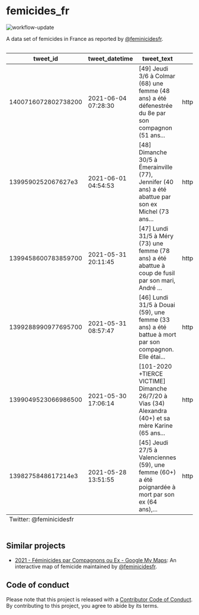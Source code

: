 
<!-- README.md is generated from README.Rmd. Please edit that file -->

# femicides\_fr

<!-- badges: start -->

![workflow-update](https://github.com/cedricbatailler/femicides_fr/actions/workflows/femicide-tweets.yml/badge.svg)
<!-- badges: end -->

A data set of femicides in France as reported by
[@feminicidesfr](https://twitter.com/feminicidesfr/).

<div id="vigrbsnaow" style="overflow-x:auto;overflow-y:auto;width:auto;height:auto;">
<style>html {
  font-family: -apple-system, BlinkMacSystemFont, 'Segoe UI', Roboto, Oxygen, Ubuntu, Cantarell, 'Helvetica Neue', 'Fira Sans', 'Droid Sans', Arial, sans-serif;
}

#vigrbsnaow .gt_table {
  display: table;
  border-collapse: collapse;
  margin-left: auto;
  margin-right: auto;
  color: #333333;
  font-size: 16px;
  font-weight: normal;
  font-style: normal;
  background-color: #FFFFFF;
  width: auto;
  border-top-style: solid;
  border-top-width: 2px;
  border-top-color: #A8A8A8;
  border-right-style: none;
  border-right-width: 2px;
  border-right-color: #D3D3D3;
  border-bottom-style: solid;
  border-bottom-width: 2px;
  border-bottom-color: #A8A8A8;
  border-left-style: none;
  border-left-width: 2px;
  border-left-color: #D3D3D3;
}

#vigrbsnaow .gt_heading {
  background-color: #FFFFFF;
  text-align: center;
  border-bottom-color: #FFFFFF;
  border-left-style: none;
  border-left-width: 1px;
  border-left-color: #D3D3D3;
  border-right-style: none;
  border-right-width: 1px;
  border-right-color: #D3D3D3;
}

#vigrbsnaow .gt_title {
  color: #333333;
  font-size: 125%;
  font-weight: initial;
  padding-top: 4px;
  padding-bottom: 4px;
  border-bottom-color: #FFFFFF;
  border-bottom-width: 0;
}

#vigrbsnaow .gt_subtitle {
  color: #333333;
  font-size: 85%;
  font-weight: initial;
  padding-top: 0;
  padding-bottom: 4px;
  border-top-color: #FFFFFF;
  border-top-width: 0;
}

#vigrbsnaow .gt_bottom_border {
  border-bottom-style: solid;
  border-bottom-width: 2px;
  border-bottom-color: #D3D3D3;
}

#vigrbsnaow .gt_col_headings {
  border-top-style: solid;
  border-top-width: 2px;
  border-top-color: #D3D3D3;
  border-bottom-style: solid;
  border-bottom-width: 2px;
  border-bottom-color: #D3D3D3;
  border-left-style: none;
  border-left-width: 1px;
  border-left-color: #D3D3D3;
  border-right-style: none;
  border-right-width: 1px;
  border-right-color: #D3D3D3;
}

#vigrbsnaow .gt_col_heading {
  color: #333333;
  background-color: #FFFFFF;
  font-size: 100%;
  font-weight: normal;
  text-transform: inherit;
  border-left-style: none;
  border-left-width: 1px;
  border-left-color: #D3D3D3;
  border-right-style: none;
  border-right-width: 1px;
  border-right-color: #D3D3D3;
  vertical-align: bottom;
  padding-top: 5px;
  padding-bottom: 6px;
  padding-left: 5px;
  padding-right: 5px;
  overflow-x: hidden;
}

#vigrbsnaow .gt_column_spanner_outer {
  color: #333333;
  background-color: #FFFFFF;
  font-size: 100%;
  font-weight: normal;
  text-transform: inherit;
  padding-top: 0;
  padding-bottom: 0;
  padding-left: 4px;
  padding-right: 4px;
}

#vigrbsnaow .gt_column_spanner_outer:first-child {
  padding-left: 0;
}

#vigrbsnaow .gt_column_spanner_outer:last-child {
  padding-right: 0;
}

#vigrbsnaow .gt_column_spanner {
  border-bottom-style: solid;
  border-bottom-width: 2px;
  border-bottom-color: #D3D3D3;
  vertical-align: bottom;
  padding-top: 5px;
  padding-bottom: 6px;
  overflow-x: hidden;
  display: inline-block;
  width: 100%;
}

#vigrbsnaow .gt_group_heading {
  padding: 8px;
  color: #333333;
  background-color: #FFFFFF;
  font-size: 100%;
  font-weight: initial;
  text-transform: inherit;
  border-top-style: solid;
  border-top-width: 2px;
  border-top-color: #D3D3D3;
  border-bottom-style: solid;
  border-bottom-width: 2px;
  border-bottom-color: #D3D3D3;
  border-left-style: none;
  border-left-width: 1px;
  border-left-color: #D3D3D3;
  border-right-style: none;
  border-right-width: 1px;
  border-right-color: #D3D3D3;
  vertical-align: middle;
}

#vigrbsnaow .gt_empty_group_heading {
  padding: 0.5px;
  color: #333333;
  background-color: #FFFFFF;
  font-size: 100%;
  font-weight: initial;
  border-top-style: solid;
  border-top-width: 2px;
  border-top-color: #D3D3D3;
  border-bottom-style: solid;
  border-bottom-width: 2px;
  border-bottom-color: #D3D3D3;
  vertical-align: middle;
}

#vigrbsnaow .gt_from_md > :first-child {
  margin-top: 0;
}

#vigrbsnaow .gt_from_md > :last-child {
  margin-bottom: 0;
}

#vigrbsnaow .gt_row {
  padding-top: 8px;
  padding-bottom: 8px;
  padding-left: 5px;
  padding-right: 5px;
  margin: 10px;
  border-top-style: solid;
  border-top-width: 1px;
  border-top-color: #D3D3D3;
  border-left-style: none;
  border-left-width: 1px;
  border-left-color: #D3D3D3;
  border-right-style: none;
  border-right-width: 1px;
  border-right-color: #D3D3D3;
  vertical-align: middle;
  overflow-x: hidden;
}

#vigrbsnaow .gt_stub {
  color: #333333;
  background-color: #FFFFFF;
  font-size: 100%;
  font-weight: initial;
  text-transform: inherit;
  border-right-style: solid;
  border-right-width: 2px;
  border-right-color: #D3D3D3;
  padding-left: 12px;
}

#vigrbsnaow .gt_summary_row {
  color: #333333;
  background-color: #FFFFFF;
  text-transform: inherit;
  padding-top: 8px;
  padding-bottom: 8px;
  padding-left: 5px;
  padding-right: 5px;
}

#vigrbsnaow .gt_first_summary_row {
  padding-top: 8px;
  padding-bottom: 8px;
  padding-left: 5px;
  padding-right: 5px;
  border-top-style: solid;
  border-top-width: 2px;
  border-top-color: #D3D3D3;
}

#vigrbsnaow .gt_grand_summary_row {
  color: #333333;
  background-color: #FFFFFF;
  text-transform: inherit;
  padding-top: 8px;
  padding-bottom: 8px;
  padding-left: 5px;
  padding-right: 5px;
}

#vigrbsnaow .gt_first_grand_summary_row {
  padding-top: 8px;
  padding-bottom: 8px;
  padding-left: 5px;
  padding-right: 5px;
  border-top-style: double;
  border-top-width: 6px;
  border-top-color: #D3D3D3;
}

#vigrbsnaow .gt_striped {
  background-color: rgba(128, 128, 128, 0.05);
}

#vigrbsnaow .gt_table_body {
  border-top-style: solid;
  border-top-width: 2px;
  border-top-color: #D3D3D3;
  border-bottom-style: solid;
  border-bottom-width: 2px;
  border-bottom-color: #D3D3D3;
}

#vigrbsnaow .gt_footnotes {
  color: #333333;
  background-color: #FFFFFF;
  border-bottom-style: none;
  border-bottom-width: 2px;
  border-bottom-color: #D3D3D3;
  border-left-style: none;
  border-left-width: 2px;
  border-left-color: #D3D3D3;
  border-right-style: none;
  border-right-width: 2px;
  border-right-color: #D3D3D3;
}

#vigrbsnaow .gt_footnote {
  margin: 0px;
  font-size: 90%;
  padding: 4px;
}

#vigrbsnaow .gt_sourcenotes {
  color: #333333;
  background-color: #FFFFFF;
  border-bottom-style: none;
  border-bottom-width: 2px;
  border-bottom-color: #D3D3D3;
  border-left-style: none;
  border-left-width: 2px;
  border-left-color: #D3D3D3;
  border-right-style: none;
  border-right-width: 2px;
  border-right-color: #D3D3D3;
}

#vigrbsnaow .gt_sourcenote {
  font-size: 90%;
  padding: 4px;
}

#vigrbsnaow .gt_left {
  text-align: left;
}

#vigrbsnaow .gt_center {
  text-align: center;
}

#vigrbsnaow .gt_right {
  text-align: right;
  font-variant-numeric: tabular-nums;
}

#vigrbsnaow .gt_font_normal {
  font-weight: normal;
}

#vigrbsnaow .gt_font_bold {
  font-weight: bold;
}

#vigrbsnaow .gt_font_italic {
  font-style: italic;
}

#vigrbsnaow .gt_super {
  font-size: 65%;
}

#vigrbsnaow .gt_footnote_marks {
  font-style: italic;
  font-weight: normal;
  font-size: 65%;
}
</style>
<table class="gt_table">
  
  <thead class="gt_col_headings">
    <tr>
      <th class="gt_col_heading gt_columns_bottom_border gt_left" rowspan="1" colspan="1">tweet_id</th>
      <th class="gt_col_heading gt_columns_bottom_border gt_left" rowspan="1" colspan="1">tweet_datetime</th>
      <th class="gt_col_heading gt_columns_bottom_border gt_left" rowspan="1" colspan="1">tweet_text</th>
      <th class="gt_col_heading gt_columns_bottom_border gt_left" rowspan="1" colspan="1">tweet_urls</th>
      <th class="gt_col_heading gt_columns_bottom_border gt_left" rowspan="1" colspan="1">tweet_text_markup</th>
      <th class="gt_col_heading gt_columns_bottom_border gt_right" rowspan="1" colspan="1">year</th>
      <th class="gt_col_heading gt_columns_bottom_border gt_right" rowspan="1" colspan="1">femicide</th>
    </tr>
  </thead>
  <tbody class="gt_table_body">
    <tr><td class="gt_row gt_left">1400716072802738200</td>
<td class="gt_row gt_left">2021-06-04 07:28:30</td>
<td class="gt_row gt_left">[49] Jeudi 3/6 à Colmar (68) une femme (48 ans) a été défenestrée du 8e par son compagnon (51 ans...</td>
<td class="gt_row gt_left">https://www.faceb...</td>
<td class="gt_row gt_left">49</td>
<td class="gt_row gt_right">2021</td>
<td class="gt_row gt_right">49</td></tr>
    <tr><td class="gt_row gt_left">1399590252067627e3</td>
<td class="gt_row gt_left">2021-06-01 04:54:53</td>
<td class="gt_row gt_left">[48] Dimanche 30/5 à Émerainville (77), Jennifer (40 ans) a été abattue par son ex Michel (73 ans...</td>
<td class="gt_row gt_left">https://www.faceb...</td>
<td class="gt_row gt_left">48</td>
<td class="gt_row gt_right">2021</td>
<td class="gt_row gt_right">48</td></tr>
    <tr><td class="gt_row gt_left">1399458600783859700</td>
<td class="gt_row gt_left">2021-05-31 20:11:45</td>
<td class="gt_row gt_left">[47] Lundi 31/5 à Méry (73) une femme (78 ans) a été abattue à coup de fusil par son mari, André ...</td>
<td class="gt_row gt_left">https://www.faceb...</td>
<td class="gt_row gt_left">47</td>
<td class="gt_row gt_right">2021</td>
<td class="gt_row gt_right">47</td></tr>
    <tr><td class="gt_row gt_left">1399288990977695700</td>
<td class="gt_row gt_left">2021-05-31 08:57:47</td>
<td class="gt_row gt_left">[46] Lundi 31/5 à Douai (59), une femme (33 ans) a été battue à mort par son compagnon. Elle étai...</td>
<td class="gt_row gt_left">https://www.faceb...</td>
<td class="gt_row gt_left">46</td>
<td class="gt_row gt_right">2021</td>
<td class="gt_row gt_right">46</td></tr>
    <tr><td class="gt_row gt_left">1399049523066986500</td>
<td class="gt_row gt_left">2021-05-30 17:06:14</td>
<td class="gt_row gt_left">[101-2020 +TIERCE VICTIME] Dimanche 26/7/20 à Vias (34) Alexandra (40+) et sa mère Karine (65 ans...</td>
<td class="gt_row gt_left">https://www.faceb...</td>
<td class="gt_row gt_left">101-2020 +TIERCE VICTIME</td>
<td class="gt_row gt_right">2020</td>
<td class="gt_row gt_right">101</td></tr>
    <tr><td class="gt_row gt_left">1398275848617214e3</td>
<td class="gt_row gt_left">2021-05-28 13:51:55</td>
<td class="gt_row gt_left">[45] Jeudi 27/5 à Valenciennes (59), une femme (60+) a été poignardée à mort par son ex (64 ans),...</td>
<td class="gt_row gt_left">https://www.faceb...</td>
<td class="gt_row gt_left">45</td>
<td class="gt_row gt_right">2021</td>
<td class="gt_row gt_right">45</td></tr>
  </tbody>
  <tfoot class="gt_sourcenotes">
    <tr>
      <td class="gt_sourcenote" colspan="7">Twitter: @feminicidesfr</td>
    </tr>
  </tfoot>
  
</table>
</div>

## Similar projects

-   [2021 - Féminicides par Compagnons ou Ex - Google My
    Maps](https://www.google.com/maps/d/viewer?mid=1AoTHJTAvWz-P1ddCKe1NhWtdsOQgcLPA):
    An interactive map of femicide maintained by
    [@feminicidesfr](https://twitter.com/feminicidesfr/).

## Code of conduct

Please note that this project is released with a [Contributor Code of
Conduct](https://contributor-covenant.org/version/2/0/CODE_OF_CONDUCT.html).
By contributing to this project, you agree to abide by its terms.
